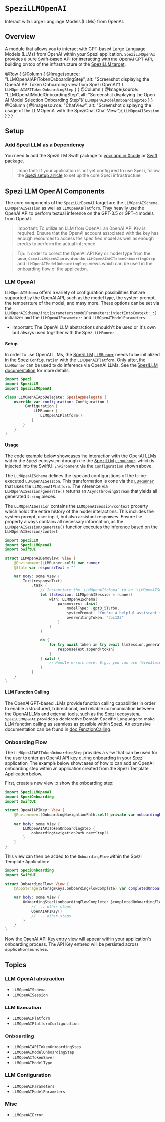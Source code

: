# ``SpeziLLMOpenAI``

<!--
#
# This source file is part of the Stanford Spezi open source project
#
# SPDX-FileCopyrightText: 2023 Stanford University and the project authors (see CONTRIBUTORS.md)
#
# SPDX-License-Identifier: MIT
#       
-->

Interact with Large Language Models (LLMs) from OpenAI.

## Overview

A module that allows you to interact with GPT-based Large Language Models (LLMs) from OpenAI within your Spezi application.
``SpeziLLMOpenAI`` provides a pure Swift-based API for interacting with the OpenAI GPT API, building on top of the infrastructure of the [SpeziLLM target](https://swiftpackageindex.com/stanfordspezi/spezillm/documentation/spezillm).

@Row {
    @Column {
        @Image(source: "LLMOpenAIAPITokenOnboardingStep", alt: "Screenshot displaying the OpenAI API Token Onboarding view from Spezi OpenAI") {
            ``LLMOpenAIAPITokenOnboardingStep``
        }
    }
    @Column {
        @Image(source: "LLMOpenAIModelOnboardingStep", alt: "Screenshot displaying the Open AI Model Selection Onboarding Step"){
            ``LLMOpenAIModelOnboardingStep``
        }
    }
    @Column {
        @Image(source: "ChatView", alt: "Screenshot displaying the usage of the LLMOpenAI with the SpeziChat Chat View."){
            ``LLMOpenAISession``
        }
    }
}

## Setup

### Add Spezi LLM as a Dependency

You need to add the SpeziLLM Swift package to
[your app in Xcode](https://developer.apple.com/documentation/xcode/adding-package-dependencies-to-your-app#) or
[Swift package](https://developer.apple.com/documentation/xcode/creating-a-standalone-swift-package-with-xcode#Add-a-dependency-on-another-Swift-package).

> Important: If your application is not yet configured to use Spezi, follow the [Spezi setup article](https://swiftpackageindex.com/stanfordspezi/spezi/documentation/spezi/initial-setup) to set up the core Spezi infrastructure.

## Spezi LLM OpenAI Components

The core components of the ``SpeziLLMOpenAI`` target are the ``LLMOpenAISchema``, ``LLMOpenAISession`` as well as ``LLMOpenAIPlatform``. They heavily use the OpenAI API to perform textual inference on the GPT-3.5 or GPT-4 models from OpenAI.

> Important: To utilize an LLM from OpenAI, an OpenAI API Key is required. Ensure that the OpenAI account associated with the key has enough resources to access the specified model as well as enough credits to perform the actual inference.

> Tip: In order to collect the OpenAI API Key or model type from the user, ``SpeziLLMOpenAI`` provides the ``LLMOpenAIAPITokenOnboardingStep`` and ``LLMOpenAIModelOnboardingStep`` views which can be used in the onboarding flow of the application.

### LLM OpenAI

``LLMOpenAISchema`` offers a variety of configuration possibilities that are supported by the OpenAI API, such as the model type, the system prompt, the temperature of the model, and many more. These options can be set via the ``LLMOpenAISchema/init(parameters:modelParameters:injectIntoContext:_:)`` initializer and the ``LLMOpenAIParameters`` and ``LLMOpenAIModelParameters``.

- Important: The OpenAI LLM abstractions shouldn't be used on it's own but always used together with the Spezi `LLMRunner`.

#### Setup

In order to use OpenAI LLMs, the [SpeziLLM](https://swiftpackageindex.com/stanfordspezi/spezillm/documentation/spezillm) [`LLMRunner`](https://swiftpackageindex.com/stanfordspezi/spezillm/documentation/spezillm/llmrunner) needs to be initialized in the Spezi `Configuration` with the ``LLMOpenAIPlatform``. Only after, the `LLMRunner` can be used to do inference via OpenAI LLMs.
See the [SpeziLLM documentation](https://swiftpackageindex.com/stanfordspezi/spezillm/documentation/spezillm) for more details.

```swift
import Spezi
import SpeziLLM
import SpeziLLMOpenAI

class LLMOpenAIAppDelegate: SpeziAppDelegate {
    override var configuration: Configuration {
         Configuration {
             LLMRunner {
                LLMOpenAIPlatform()
            }
        }
    }
}
```

#### Usage

The code example below showcases the interaction with the OpenAI LLMs within the Spezi ecosystem through the the [SpeziLLM](https://swiftpackageindex.com/stanfordspezi/spezillm/documentation/spezillm) [`LLMRunner`](https://swiftpackageindex.com/stanfordspezi/spezillm/documentation/spezillm/llmrunner), which is injected into the SwiftUI `Environment` via the `Configuration` shown above.

The ``LLMOpenAISchema`` defines the type and configurations of the to-be-executed ``LLMOpenAISession``. This transformation is done via the [`LLMRunner`](https://swiftpackageindex.com/stanfordspezi/spezillm/documentation/spezillm/llmrunner) that uses the ``LLMOpenAIPlatform``. The inference via ``LLMOpenAISession/generate()`` returns an `AsyncThrowingStream` that yields all generated `String` pieces.

The ``LLMOpenAISession`` contains the ``LLMOpenAISession/context`` property which holds the entire history of the model interactions. This includes the system prompt, user input, but also assistant responses.
Ensure the property always contains all necessary information, as the ``LLMOpenAISession/generate()`` function executes the inference based on the ``LLMOpenAISession/context``

```swift
import SpeziLLM
import SpeziLLMOpenAI
import SwiftUI

struct LLMOpenAIDemoView: View {
    @Environment(LLMRunner.self) var runner
    @State var responseText = ""

    var body: some View {
        Text(responseText)
            .task {
                // Instantiate the `LLMOpenAISchema` to an `LLMOpenAISession` via the `LLMRunner`.
                let llmSession: LLMOpenAISession = runner(
                    with: LLMOpenAISchema(
                        parameters: .init(
                            modelType: .gpt3_5Turbo,
                            systemPrompt: "You're a helpful assistant that answers questions from users.",
                            overwritingToken: "abc123"
                        )
                    )
                )

                do {
                    for try await token in try await llmSession.generate() {
                        responseText.append(token)
                    }
                } catch {
                    // Handle errors here. E.g., you can use `ViewState` and `viewStateAlert` from SpeziViews.
                }
            }
    }
}
```

#### LLM Function Calling

The OpenAI GPT-based LLMs provide function calling capabilities in order to enable a structured, bidirectional, and reliable communication between the OpenAI LLMs and external tools, such as the Spezi ecosystem.
``SpeziLLMOpenAI`` provides a declarative Domain Specific Language to make LLM function calling as seamless as possible within Spezi.
An extensive documentation can be found in <doc:FunctionCalling>.

### Onboarding Flow

The ``LLMOpenAIAPITokenOnboardingStep`` provides a view that can be used for the user to enter an OpenAI API key during onboarding in your Spezi application. The example below showcases of how to can add an OpenAI onboarding step within an application created from the Spezi Template Application below.

First, create a new view to show the onboarding step:

```swift
import SpeziLLMOpenAI
import SpeziOnboarding
import SwiftUI

struct OpenAIAPIKey: View {
    @Environment(OnboardingNavigationPath.self) private var onboardingNavigationPath: OnboardingNavigationPath
    
    var body: some View {
        LLMOpenAIAPITokenOnboardingStep {
            onboardingNavigationPath.nextStep()
        }
    }
}
```

This view can then be added to the `OnboardingFlow` within the Spezi Template Application:

```swift
import SpeziOnboarding
import SwiftUI

struct OnboardingFlow: View {
    @AppStorage(StorageKeys.onboardingFlowComplete) var completedOnboardingFlow = false
    
    var body: some View {
        OnboardingStack(onboardingFlowComplete: $completedOnboardingFlow) {
            // ... other steps
            OpenAIAPIKey()
            // ... other steps
        }
    }
}
```

Now the OpenAI API Key entry view will appear within your application's onboarding process. The API Key entered will be persisted across application launches.

## Topics

### LLM OpenAI abstraction

- ``LLMOpenAISchema``
- ``LLMOpenAISession``

### LLM Execution

- ``LLMOpenAIPlatform``
- ``LLMOpenAIPlatformConfiguration``

### Onboarding

- ``LLMOpenAIAPITokenOnboardingStep``
- ``LLMOpenAIModelOnboardingStep``
- ``LLMOpenAITokenSaver``
- ``LLMOpenAIModelType``

### LLM Configuration

- ``LLMOpenAIParameters``
- ``LLMOpenAIModelParameters``

### Misc

- ``LLMOpenAIError``
